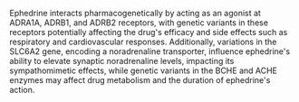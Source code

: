 Ephedrine interacts pharmacogenetically by acting as an agonist at ADRA1A, ADRB1, and ADRB2 receptors, with genetic variants in these receptors potentially affecting the drug's efficacy and side effects such as respiratory and cardiovascular responses. Additionally, variations in the SLC6A2 gene, encoding a noradrenaline transporter, influence ephedrine's ability to elevate synaptic noradrenaline levels, impacting its sympathomimetic effects, while genetic variants in the BCHE and ACHE enzymes may affect drug metabolism and the duration of ephedrine's action.